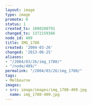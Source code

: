 ```yaml
---
layout: image
type: image
promote: 0
status: 1
created_ts: 1080280791
changed_ts: 1372159366
node_id: 409
title: IMG_1780
created: '2004-03-26'
changed: '2013-06-25'
aliases:
- "/2004/03/26/img_1780/"
- "/node/409/"
permalink: "/2004/03/26/img_1780/"
tags:
- Melbourne
images:
- src: image/images/img_1780-409.jpg
  name: img_1780-409.jpg
---
```


